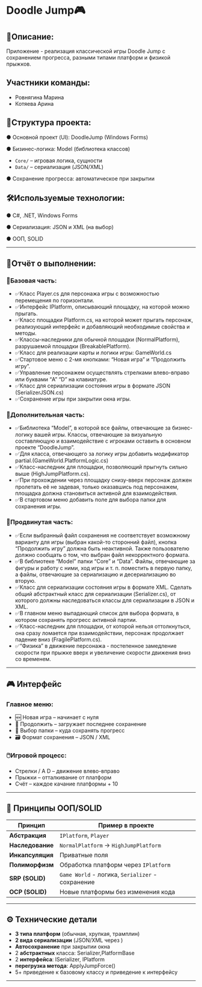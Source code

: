 # Doodle Jump🎮 
## 📌Описание: 
Приложение - реализация классической игры Doodle Jump с сохранением прогресса, разными типами платформ и физикой прыжков.
## Участники команды:
- Ровнягина Марина
- Котяева Арина
## 📂Структура проекта:
 ● Основной проект (UI): DoodleJump (Windows Forms)

 ● Бизинес-логика: Model (библиотека классов)

  - `Core/` – игровая логика, сущности  
  - `Data/` – сериализация (JSON/XML)  

● Сохранение прогресса: автоматическое при закрытии
## 🛠Используемые технологии:
 ● C#, .NET, Windows Forms

 ● Сериализация: JSON и XML (на выбор)

 ● ООП, SOLID
 
---
 ## 🎯Отчёт о выполнении:
 ### 🧠Базовая часть:
- ✅Класс Player.cs для персонажа игры с возможностью перемещения по горизонтали. 
- ✅Интерфейс IPlatform, описывающий площадку, на которой можно прыгать. 
- ✅Класс площадки Platform.cs, на которой может прыгать персонаж, реализующий интерфейс и добавляющий необходимые свойства и методы. 
- ✅Классы-наследники для обычной площадки (NormalPlatform), разрушаемой площадки (BreakablePlatform).
- ✅Класс для реализации карты и логики игры: GameWorld.cs
- ✅Стартовое меню с 2-мя кнопками: “Новая игра” и “Продолжить игру”. 
- ✅Управление персонажем осуществлять стрелками влево-вправо или буквами “A” “D” на клавиатуре. 
- ✅Класс для сериализации состояния игры в формате JSON (SerializerJSON.cs)
- ✅Сохранение игры при закрытии окна игры. 

 ### 🧩Дополнительная часть:
- ✅Библиотека “Model”, в которой все файлы, отвечающие за бизнес-логику вашей игры. Классы, отвечающие за визуальную составляющую и взаимодействие с игроками оставить в основном проекте “DoodleJump”.
- ✅Для класса, отвечающего за логику игры добавить модификатор partial.(GameWorld.PlatformLogic.cs)
- ✅Класс-наследник для площадки, позволяющий прыгнуть сильно выше (HighJumpPlatform.cs).  
- ✅При прохождении через площадку снизу-вверх персонаж должен пролетать её не задевая, только оказавшись под персонажем, площадка должна становиться активной для взаимодействия. 
- ✅В стартовом меню добавить поле для выбора папки для сохранения игры. 

### 💎Продвинутая часть:
- ✅Если выбранный файл сохранения не соответствует возможному варианту для игры (выбран какой-то сторонний файл), кнопка “Продолжить игру” должна быть неактивной. Также пользователю должно сообщать о том, что выбран файл некорректного формата. 
- ✅В библиотеке “Model” папки “Core” и “Data”. Файлы, отвечающие за фигуры и работу с ними, ход игры и т. п. поместить в первую папку, а файлы, отвечающие за сериализацию и десериализацию во вторую. 
- ✅Класс для сериализации состояния игры в формате XML. Сделать общий абстрактный класс для сериализации (Serializer.cs), от которого должны наследоваться классы для сериализации в JSON и XML. 
- ✅В главном меню выпадающий список для выбора формата, в котором сохранять прогресс активной партии. 
- ✅Класс-наследник для площадки, от которой нельзя оттолкнуться, она сразу ломается при взаимодействии, персонаж продолжает падение вниз (FragilePlatform.cs).
- ✅“Физика” в движение персонажа - постепенное замедление скорости при прыжке вверх и увеличение скорости движения вниз со временем. 

---
## 🎮 Интерфейс
### Главное меню:

- 🆕 Новая игра – начинает с нуля
- 🔄 Продолжить – загружает последнее сохранение
- 📂 Выбор папки – куда сохранять прогресс
- 🗃 Формат сохранения – JSON / XML

### 🖱️Игровой процесс:

- Стрелки / A D – движение влево-вправо
- Прыжки – отталкивание от платформ
- Счёт – каждое качание платформы + 10
  
---

## 📐 Принципы ООП/SOLID  

| Принцип          | Пример в проекте                     |
|------------------|--------------------------------------|
| **Абстракция**   | `IPlatform`, `Player`                |
| **Наследование** | `NormalPlatform` → `HighJumpPlatform`|
| **Инкапсуляция** | Приватные поля       |
| **Полиморфизм**  | Обработка платформ через `IPlatform` |
| **SRP (SOLID)**  | `Game World` - логика, `Serializer` - сохранение |
| **OCP (SOLID)**  | Новые платформы без изменения кода |


 ---
 
## ⚙️ Технические детали  
- **3 типа платформ** (обычная, хрупкая, трамплин)  
- **2 вида сериализации** (JSON/XML через )    
- **Автосохранение** при закрытии окна
- 2 **абстрактных** класса: Serializer,PlatformBase
- 2 **интерфейса**: ISerializer, IPlatform
- **перегрузка метода**: ApplyJumpForce()
- 5+ приведение к базовому классу и приведение к интерфейсу

---

 


